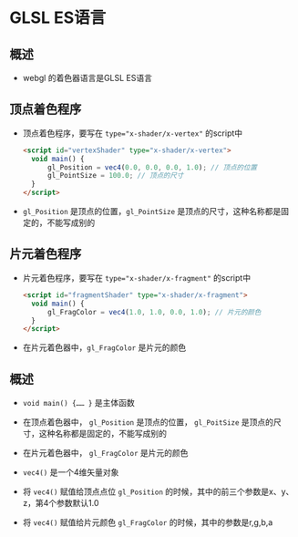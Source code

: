 # GLSL ES语言

## 概述

+ webgl 的着色器语言是GLSL ES语言

## 顶点着色程序

+ 顶点着色程序，要写在 `type="x-shader/x-vertex"` 的script中

  ```html
  <script id="vertexShader" type="x-shader/x-vertex">
    void main() {
        gl_Position = vec4(0.0, 0.0, 0.0, 1.0); // 顶点的位置
        gl_PointSize = 100.0; // 顶点的尺寸
    }
  </script>
  ```

+ `gl_Position` 是顶点的位置，`gl_PointSize` 是顶点的尺寸，这种名称都是固定的，不能写成别的

## 片元着色程序

+ 片元着色程序，要写在 `type="x-shader/x-fragment"` 的script中

  ```html
  <script id="fragmentShader" type="x-shader/x-fragment">
    void main() {
        gl_FragColor = vec4(1.0, 1.0, 0.0, 1.0); // 片元的颜色
    }
  </script>
  ```

+ 在片元着色器中，`gl_FragColor` 是片元的颜色

## 概述

+ `void main() {…… }` 是主体函数

+ 在顶点着色器中， `gl_Position` 是顶点的位置， `gl_PoitSize` 是顶点的尺寸，这种名称都是固定的，不能写成别的

+ 在片元着色器中， `gl_FragColor` 是片元的颜色

+ `vec4()` 是一个4维矢量对象

+ 将 `vec4()` 赋值给顶点点位 `gl_Position` 的时候，其中的前三个参数是x、y、z，第4个参数默认1.0

+ 将 `vec4()` 赋值给片元颜色 `gl_FragColor` 的时候，其中的参数是r,g,b,a


